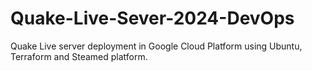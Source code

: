 # Quake-Live-Sever-2024-DevOps
 Quake Live server deployment in Google Cloud Platform using Ubuntu, Terraform and Steamed platform.
